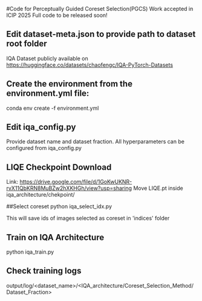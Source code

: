 #Code for Perceptually Guided Coreset Selection(PGCS)
Work accepted in ICIP 2025
Full code to be released soon!


## Edit dataset-meta.json to provide path to dataset root folder 
IQA Dataset publicly available on https://huggingface.co/datasets/chaofengc/IQA-PyTorch-Datasets 

## Create the environment from the environment.yml file:
conda env create -f environment.yml

## Edit iqa_config.py
Provide dataset name and dataset fraction. All hyperparameters can be configured from iqa_config.py

## LIQE Checkpoint Download 
Link: https://drive.google.com/file/d/1GoKwUKNR-rvX11QbKRN8MuBZw2hXKHGh/view?usp=sharing 
Move LIQE.pt inside iqa_architecture/chekpoint/

##Select coreset
python iqa_select_idx.py

This will save ids of images selected as coreset in 'indices' folder

## Train on IQA Architecture
python iqa_train.py

## Check training logs
output/log/<dataset_name>/<IQA_architecture/Coreset_Selection_Method/Dataset_Fraction>



